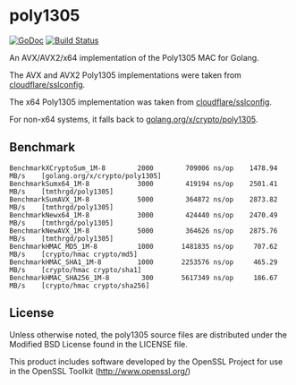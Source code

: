 # poly1305

[![GoDoc](https://godoc.org/github.com/tmthrgd/poly1305?status.svg)](https://godoc.org/github.com/tmthrgd/poly1305)
[![Build Status](https://travis-ci.org/tmthrgd/poly1305.svg?branch=master)](https://travis-ci.org/tmthrgd/poly1305)

An AVX/AVX2/x64 implementation of the Poly1305 MAC for Golang.

The AVX and AVX2 Poly1305 implementations were taken from
[cloudflare/sslconfig](https://github.com/cloudflare/sslconfig/blob/master/patches/openssl__chacha20_poly1305_cf.patch).

The x64 Poly1305 implementation was taken from
[cloudflare/sslconfig](https://github.com/cloudflare/sslconfig/blob/master/patches/openssl__chacha20_poly1305_draft_and_rfc_ossl102g.patch).

For non-x64 systems, it falls back to [golang.org/x/crypto/poly1305](https://godoc.org/golang.org/x/crypto/poly1305).

## Benchmark

```
BenchmarkXCryptoSum_1M-8   	    2000	    709006 ns/op	1478.94 MB/s	[golang.org/x/crypto/poly1305]
BenchmarkSumx64_1M-8       	    3000	    419194 ns/op	2501.41 MB/s	[tmthrgd/poly1305]
BenchmarkSumAVX_1M-8       	    5000	    364872 ns/op	2873.82 MB/s	[tmthrgd/poly1305]
BenchmarkNewx64_1M-8       	    3000	    424440 ns/op	2470.49 MB/s	[tmthrgd/poly1305]
BenchmarkNewAVX_1M-8       	    5000	    364626 ns/op	2875.76 MB/s	[tmthrgd/poly1305]
BenchmarkHMAC_MD5_1M-8     	    1000	   1481835 ns/op	 707.62 MB/s	[crypto/hmac crypto/md5]
BenchmarkHMAC_SHA1_1M-8    	    1000	   2253576 ns/op	 465.29 MB/s	[crypto/hmac crypto/sha1]
BenchmarkHMAC_SHA256_1M-8  	     300	   5617349 ns/op	 186.67 MB/s	[crypto/hmac crypto/sha256]
```

## License

Unless otherwise noted, the poly1305 source files are distributed under the Modified BSD License found in the LICENSE file.

This product includes software developed by the OpenSSL Project for use in the OpenSSL Toolkit (http://www.openssl.org/)
